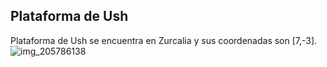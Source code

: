## Plataforma de Ush
Plataforma de Ush se encuentra en Zurcalia y sus coordenadas son [7,-3].
![img_205786138](https://media.discordapp.net/attachments/1115311447145193482/1115347955449335970/205786138.jpg)